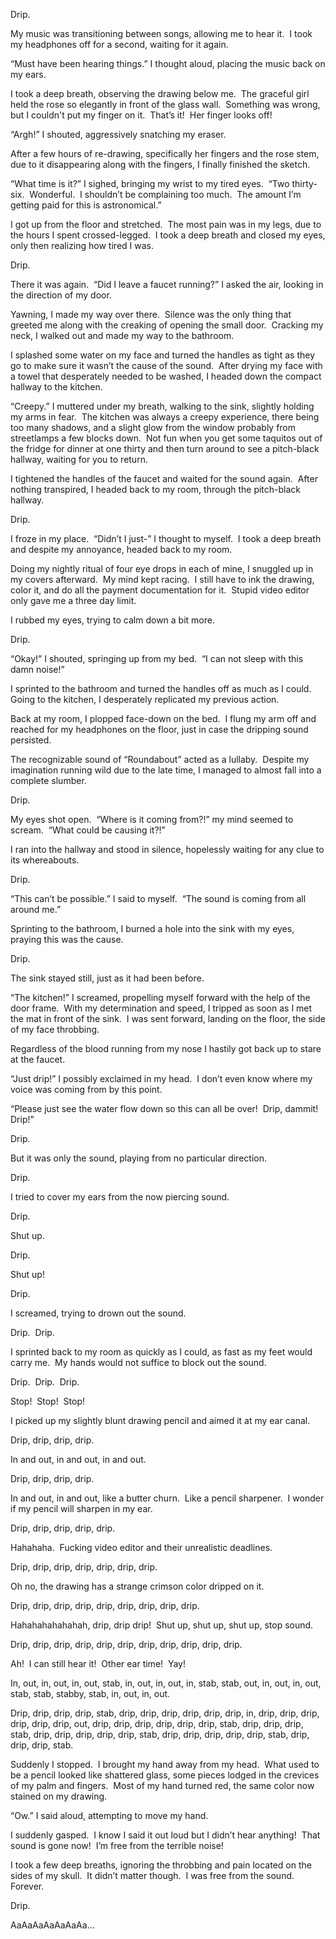 Drip.

My music was transitioning between songs, allowing me to hear it.  I took my headphones off for a second, waiting for it again.

“Must have been hearing things.” I thought aloud, placing the music back on my ears.  

I took a deep breath, observing the drawing below me.  The graceful girl held the rose so elegantly in front of the glass wall.  Something was wrong, but I couldn't put my finger on it.  That’s it!  Her finger looks off!

“Argh!” I shouted, aggressively snatching my eraser.  



After a few hours of re-drawing, specifically her fingers and the rose stem, due to it disappearing along with the fingers, I finally finished the sketch.

“What time is it?” I sighed, bringing my wrist to my tired eyes.  “Two thirty-six.  Wonderful.  I shouldn’t be complaining too much.  The amount I’m getting paid for this is astronomical.”

I got up from the floor and stretched.  The most pain was in my legs, due to the hours I spent crossed-legged.  I took a deep breath and closed my eyes, only then realizing how tired I was.

Drip.

There it was again.  “Did I leave a faucet running?” I asked the air, looking in the direction of my door.

Yawning, I made my way over there.  Silence was the only thing that greeted me along with the creaking of opening the small door.  Cracking my neck, I walked out and made my way to the bathroom.

I splashed some water on my face and turned the handles as tight as they go to make sure it wasn’t the cause of the sound.  After drying my face with a towel that desperately needed to be washed, I headed down the compact hallway to the kitchen.

“Creepy.” I muttered under my breath, walking to the sink, slightly holding my arms in fear.  The kitchen was always a creepy experience, there being too many shadows, and a slight glow from the window probably from streetlamps a few blocks down.  Not fun when you get some taquitos out of the fridge for dinner at one thirty and then turn around to see a pitch-black hallway, waiting for you to return.

I tightened the handles of the faucet and waited for the sound again.  After nothing transpired, I headed back to my room, through the pitch-black hallway.

Drip.

I froze in my place.  “Didn’t I just-” I thought to myself.  I took a deep breath and despite my annoyance, headed back to my room.

Doing my nightly ritual of four eye drops in each of mine, I snuggled up in my covers afterward.  My mind kept racing.  I still have to ink the drawing, color it, and do all the payment documentation for it.  Stupid video editor only gave me a three day limit.

I rubbed my eyes, trying to calm down a bit more.

Drip.

“Okay!” I shouted, springing up from my bed.  “I can not sleep with this damn noise!”

I sprinted to the bathroom and turned the handles off as much as I could.  Going to the kitchen, I desperately replicated my previous action.

Back at my room, I plopped face-down on the bed.  I flung my arm off and reached for my headphones on the floor, just in case the dripping sound persisted.

The recognizable sound of “Roundabout” acted as a lullaby.  Despite my imagination running wild due to the late time, I managed to almost fall into a complete slumber. 

Drip.

My eyes shot open.  “Where is it coming from?!” my mind seemed to scream.  “What could be causing it?!”

I ran into the hallway and stood in silence, hopelessly waiting for any clue to its whereabouts.

Drip.

“This can’t be possible.” I said to myself.  “The sound is coming from all around me.”

Sprinting to the bathroom, I burned a hole into the sink with my eyes, praying this was the cause.

Drip.

The sink stayed still, just as it had been before.

“The kitchen!” I screamed, propelling myself forward with the help of the door frame.  With my determination and speed, I tripped as soon as I met the mat in front of the sink.  I was sent forward, landing on the floor, the side of my face throbbing.

Regardless of the blood running from my nose I hastily got back up to stare at the faucet.

“Just drip!” I possibly exclaimed in my head.  I don’t even know where my voice was coming from by this point.

“Please just see the water flow down so this can all be over!  Drip, dammit!  Drip!”

Drip.

But it was only the sound, playing from no particular direction.

Drip.

I tried to cover my ears from the now piercing sound.

Drip.

Shut up.

Drip.

Shut up!

Drip.

I screamed, trying to drown out the sound.

Drip.  Drip.

I sprinted back to my room as quickly as I could, as fast as my feet would carry me.  My hands would not suffice to block out the sound.

Drip.  Drip.  Drip.

Stop!  Stop!  Stop!

I picked up my slightly blunt drawing pencil and aimed it at my ear canal.

Drip, drip, drip, drip.

In and out, in and out, in and out.

Drip, drip, drip, drip.

In and out, in and out, like a butter churn.  Like a pencil sharpener.  I wonder if my pencil will sharpen in my ear.

Drip, drip, drip, drip, drip.

Hahahaha.  Fucking video editor and their unrealistic deadlines.

Drip, drip, drip, drip, drip, drip, drip.

Oh no, the drawing has a strange crimson color dripped on it.

Drip, drip, drip, drip, drip, drip, drip, drip, drip.

Hahahahahahahah, drip, drip drip!  Shut up, shut up, shut up, stop sound.

Drip, drip, drip, drip, drip, drip, drip, drip, drip, drip, drip.

Ah!  I can still hear it!  Other ear time!  Yay!

In, out, in, out, in, out, stab, in, out, in, out, in, stab, stab, out, in, out, in, out, stab, stab, stabby, stab, in, out, in, out.

Drip, drip, drip, drip, stab, drip, drip, drip, drip, drip, drip, in, drip, drip, drip, drip, drip, drip, out, drip, drip, drip, drip, drip, drip, stab, drip, drip, drip, stab, drip, drip, drip, drip, drip, stab, drip, drip, drip, drip, drip, stab, drip, drip, drip, stab.



Suddenly I stopped.  I brought my hand away from my head.  What used to be a pencil looked like shattered glass, some pieces lodged in the crevices of my palm and fingers.  Most of my hand turned red, the same color now stained on my drawing.

“Ow.” I said aloud, attempting to move my hand.

I suddenly gasped.  I know I said it out loud but I didn’t hear anything!  That sound is gone now!  I’m free from the terrible noise!

I took a few deep breaths, ignoring the throbbing and pain located on the sides of my skull.  It didn’t matter though.  I was free from the sound.  Forever.



Drip.



AaAaAaAaAaAaAa…

  
